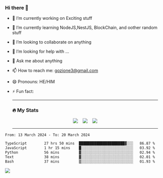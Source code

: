 ### Hi there 👋

<!--
**charlieScript/charlieScript** is a ✨ _special_ ✨ repository because its `README.md` (this file) appears on your GitHub profile.

Here are some ideas to get you started: -->

- 🔭 I’m currently working on Exciting stuff
- 🌱 I’m currently learning NodeJS,NestJS, BlockChain, and oother random stuff
- 👯 I’m looking to collaborate on anything
- 🤔 I’m looking for help with ...
- 💬 Ask me about anything
- 📫 How to reach me: gozione3@gmail.com
- 😄 Pronouns: HE/HIM
- ⚡ Fun fact:


  ---

  ### :fire: My Stats

  <div id="stats" align="center">
  <img src="http://github-readme-streak-stats.herokuapp.com?user=charlieScript&theme=dark&date_format=M%20j%5B%2C%20Y%5D" />&nbsp;&nbsp;&nbsp;
  <img src="https://github-readme-stats.vercel.app/api/top-langs/?username=charlieScript&layout=compact&theme=vision-friendly-dark"/>&nbsp;&nbsp;&nbsp;
  <img src="https://github-readme-stats.vercel.app/api?username=charlieScript&show_icons=true&theme=radical"/>
  </div>

  ---



<!--START_SECTION:waka-->

```txt
From: 13 March 2024 - To: 20 March 2024

TypeScript        27 hrs 50 mins  █████████████████████▓░░░   86.87 %
JavaScript        1 hr 15 mins    █░░░░░░░░░░░░░░░░░░░░░░░░   03.92 %
Python            56 mins         ▓░░░░░░░░░░░░░░░░░░░░░░░░   02.94 %
Text              38 mins         ▓░░░░░░░░░░░░░░░░░░░░░░░░   02.01 %
Bash              37 mins         ▒░░░░░░░░░░░░░░░░░░░░░░░░   01.93 %
```

<!--END_SECTION:waka-->
![](https://komarev.com/ghpvc/?username=charlieScript)
